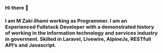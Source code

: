 ### Hi there 👋
### I am M Zaki ilhami working as Programmer. I am an Experienced Fullstack Developer with a demonstrated history of working in the information technology and services industry in goverment. Skilled in Laravel, Livewire, AlpineJs, RESTfull API’s and Javascript.

<!--
**mrzaki30/mrzaki30** is a ✨ _special_ ✨ repository because its `README.md` (this file) appears on your GitHub profile.

Here are some ideas to get you started:

- 🔭 I’m currently working on ...
- 🌱 I’m currently learning ...
- 👯 I’m looking to collaborate on ...
- 🤔 I’m looking for help with ...
- 💬 Ask me about ...
- 📫 How to reach me: ...
- 😄 Pronouns: ...
- ⚡ Fun fact: ...
-->
